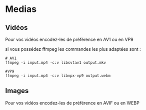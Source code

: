 # Medias

## Vidéos

Pour vos vidéos encodez-les de préférence en AV1 ou en VP9

si vous possédez ffmpeg les commandes les plus adaptées sont :

```
# AV1
ffmpeg -i input.mp4 -c:v libsvtav1 output.mkv

#VP9
ffmpeg -i input.mp4 -c:v libvpx-vp9 output.webm
```

## Images

Pour vos vidéos encodez-les de préférence en AVIF ou en WEBP
